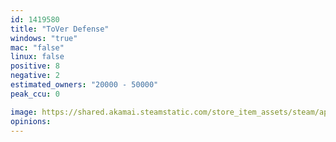 ```yaml
---
id: 1419580
title: "ToVer Defense"
windows: "true"
mac: "false"
linux: false
positive: 8
negative: 2
estimated_owners: "20000 - 50000"
peak_ccu: 0

image: https://shared.akamai.steamstatic.com/store_item_assets/steam/apps/1419580/header.jpg?t=1603384510
opinions:
---
```

